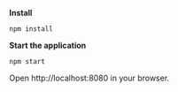 **Install**
```
npm install
```

**Start the application**
```
npm start
```

Open http://localhost:8080 in your browser.
